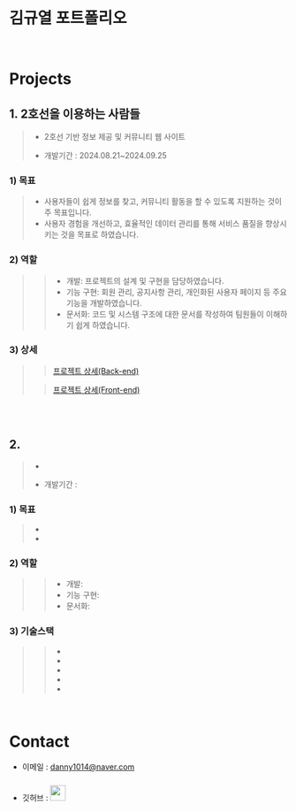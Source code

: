 # 김규열 포트폴리오

<br />

# Projects

## 1. 2호선을 이용하는 사람들
> - 2호선 기반 정보 제공 및 커뮤니티 웹 사이트
>
> - 개발기간 : 2024.08.21~2024.09.25
>
### 1) 목표
> - 사용자들이 쉽게 정보를 찾고, 커뮤니티 활동을 할 수 있도록 지원하는 것이 주 목표입니다.
> - 사용자 경험을 개선하고, 효율적인 데이터 관리를 통해 서비스 품질을 향상시키는 것을 목표로 하였습니다.
>
### 2) 역할
>> - 개발: 프로젝트의 설계 및 구현을 담당하였습니다.
>> - 기능 구현: 회원 관리, 공지사항 관리, 개인화된 사용자 페이지 등 주요 기능을 개발하였습니다.
>> - 문서화: 코드 및 시스템 구조에 대한 문서를 작성하여 팀원들이 이해하기 쉽게 하였습니다.
>

### 3) 상세
>
>> [프로젝트 상세(Back-end)](https://github.com/danny1014/224-Backend.git)  
>
>> [프로젝트 상세(Front-end)](https://github.com/danny1014/224.git)

<br />

<br />

## 2. 
> - 
>
> - 개발기간 : 
>
### 1) 목표
> - 
> - 
>
### 2) 역할
>> - 개발: 
>> - 기능 구현: 
>> - 문서화: 
>
### 3) 기술스택
>> - 
>> - 
>> - 
>> - 
>> - 

<br />

# Contact

- 이메일 : danny1014@naver.com

- 깃허브 : <a href="https://github.com/kimphysicsman">
  <img src="https://user-images.githubusercontent.com/68724828/185908612-22f4d219-78a7-4de7-bb02-deecaa63bffa.png" height="28px" style="margin-top: 10px" />
  </a>

